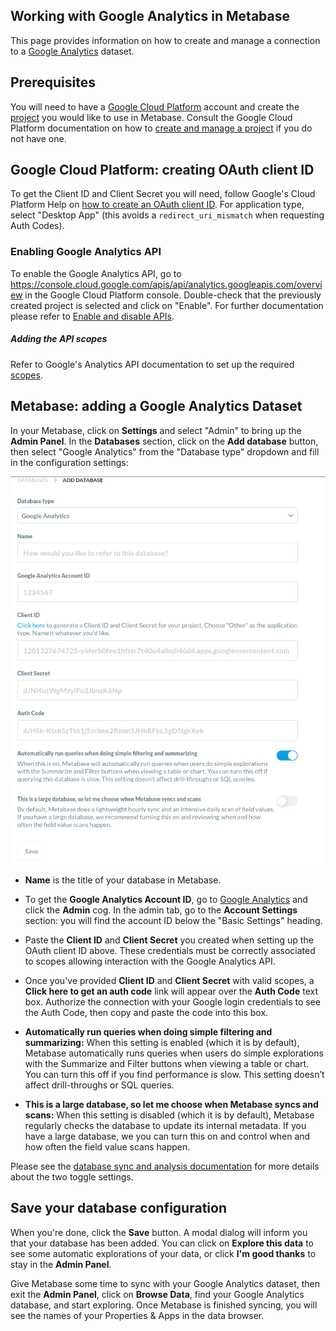 ## Working with Google Analytics in Metabase

This page provides information on how to create and manage a connection to a [Google Analytics][google-analytics] dataset.

## Prerequisites

You will need to have a [Google Cloud Platform][google-cloud] account and create the [project][google-cloud-create-project] you would like to use in Metabase. Consult the Google Cloud Platform documentation on how to [create and manage a project][google-cloud-management] if you do not have one.

## Google Cloud Platform: creating OAuth client ID

To get the Client ID and Client Secret you will need, follow Google's Cloud Platform Help on [how to create an OAuth client ID][google-cloud-oauth]. For application type, select "Desktop App" (this avoids a `redirect_uri_mismatch` when requesting Auth Codes).

### Enabling Google Analytics API

To enable the Google Analytics API, go to <https://console.cloud.google.com/apis/api/analytics.googleapis.com/overview> in the Google Cloud Platform console. Double-check that the previously created project is selected and click on "Enable". For further documentation please refer to [Enable and disable APIs][google-enable-disable-apis].

##### Adding the API scopes

Refer to Google's Analytics API documentation to set up the required [scopes][google-oauth-scopes].

## Metabase: adding a Google Analytics Dataset

In your Metabase, click on **Settings** and select "Admin" to bring up the **Admin Panel**. In the **Databases** section, click on the **Add database** button, then select "Google Analytics" from the "Database type" dropdown and fill in the configuration settings:

![images](../images/google_analytics_add_database.png)

- **Name** is the title of your database in Metabase.

- To get the **Google Analytics Account ID**, go to [Google Analytics][google-analytics] and click the **Admin** cog.  In the admin tab, go to the **Account Settings** section: you will find the account ID below the "Basic Settings" heading.

- Paste the **Client ID** and **Client Secret** you created when setting up the OAuth client ID above. These credentials must be correctly associated to scopes allowing interaction with the Google Analytics API.

- Once you've provided **Client ID** and **Client Secret** with valid scopes, a **Click here to get an auth code** link will appear over the **Auth Code** text box. Authorize the connection with your Google login credentials to see the Auth Code, then copy and paste the code into this box.

- **Automatically run queries when doing simple filtering and summarizing:** When this setting is enabled (which it is by default), Metabase automatically runs queries when users do simple explorations with the Summarize and Filter buttons when viewing a table or chart. You can turn this off if you find performance is slow. This setting doesn’t affect drill-throughs or SQL queries.

- **This is a large database, so let me choose when Metabase syncs and scans:** When this setting is disabled (which it is by default), Metabase regularly checks the database to update its internal metadata. If you have a large database, we you can turn this on and control when and how often the field value scans happen.

Please see the [database sync and analysis documentation][sync-docs] for more details about the two toggle settings.

## Save your database configuration

When you're done, click the **Save** button. A modal dialog will inform you that your database has been added. You can click on **Explore this data** to see some automatic explorations of your data, or click **I'm good thanks** to stay in the **Admin Panel**.

Give Metabase some time to sync with your Google Analytics dataset, then exit the **Admin Panel**, click on **Browse Data**, find your Google Analytics database, and start exploring. Once Metabase is finished syncing, you will see the names of your Properties & Apps in the data browser.

[google-analytics]: https://cloud.google.com/analytics
[google-cloud]: https://cloud.google.com/
[google-cloud-create-project]: https://cloud.google.com/resource-manager/docs/creating-managing-projects#creating_a_project
[google-cloud-management]: https://cloud.google.com/resource-manager/docs/creating-managing-projects
[google-cloud-oauth]: https://support.google.com/cloud/answer/6158849
[google-enable-disable-apis]: https://support.google.com/googleapi/answer/6158841
[google-oauth-scopes]: https://developers.google.com/identity/protocols/oauth2/scopes
[sync-docs]: ../../administration-guide/01-managing-databases.html#database-sync-and-analysis
